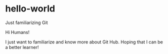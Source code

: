 # hello-world
Just familiarizing Git

Hi Humans!

I just want to familiarize and know more about Git Hub.
Hoping that I can be a better learner!
